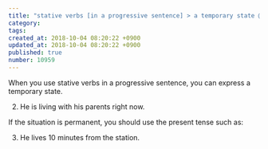 ```yaml
---
title: "stative verbs [in a progressive sentence] > a temporary state @ 赤井田 > He is living with his parents right now. 2013-11-23"
category: 
tags: 
created_at: 2018-10-04 08:20:22 +0900
updated_at: 2018-10-04 08:20:22 +0900
published: true
number: 10959
---
```


When you use stative verbs in a progressive sentence, you can express a temporary state.

2. He is living with his parents right now.

If the situation is permanent, you should use the present tense such as:

3. He lives 10 minutes from the station.
